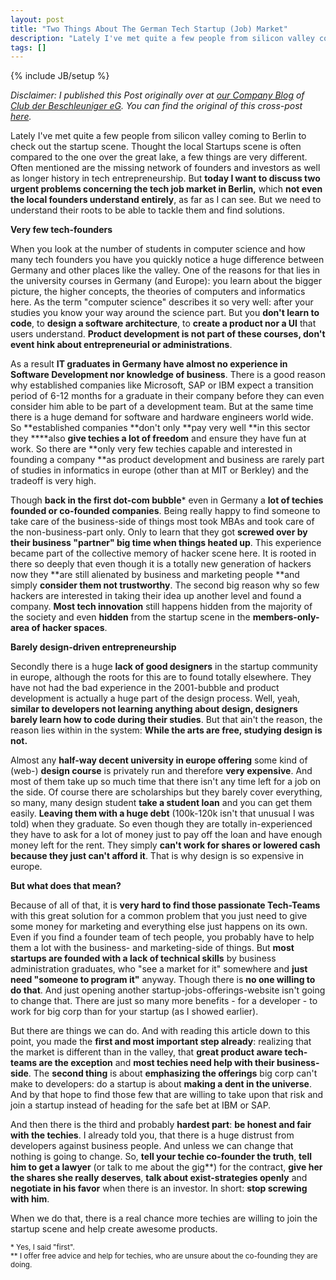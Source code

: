 ```yaml
---
layout: post
title: "Two Things About The German Tech Startup (Job) Market"
description: "Lately I've met quite a few people from silicon valley coming to Berlin to check out the startup scene. Thought the local Startups scene is often compared to the one over the great lake, a few things are very different. Often mentioned are the missing network of founders and investors as well as longer history in tech entrepreneurship. But **today I want to discuss two urgent problems concerning the tech job market in Berlin,** which **not even the local founders understand entirely**, as far as I can see. But we need to understand their roots to be able to tackle them and find solutions."
tags: []
---
```

{% include JB/setup %}

_Disclaimer: I published this Post originally over at [our Company Blog](http://blog.dieBeschleuniger.de) of [Club der Beschleuniger eG](http://www.dieBeschleuniger.de). You can find the original of this cross-post [here](http://blog.diebeschleuniger.de/2012/02/two-things-about-german-tech-startup.html)._

Lately I've met quite a few people from silicon valley coming to Berlin to check out the startup scene. Thought the local Startups scene is often compared to the one over the great lake, a few things are very different. Often mentioned are the missing network of founders and investors as well as longer history in tech entrepreneurship. But **today I want to discuss two urgent problems concerning the tech job market in Berlin,** which **not even the local founders understand entirely**, as far as I can see. But we need to understand their roots to be able to tackle them and find solutions.

 **Very few tech-founders**

When you look at the number of students in computer science and how many tech founders you have you quickly notice a huge difference between Germany and other places like the valley. One of the reasons for that lies in the university courses in Germany (and Europe):&nbsp;you learn about the bigger picture, the higher concepts, the theories of computers and informatics here. As the term "computer science" describes it so very well: after your studies you know your way around the science part. But you **don't learn to code**, to **design a software architecture**, to **create a product nor a UI** that users understand. **Product development is not part of these courses, don't event hink about entrepreneurial or administrations**.


As a result **IT graduates in Germany have almost no experience in Software Development nor knowledge of business**.&nbsp;There is a good reason why established companies like Microsoft, SAP or IBM expect a transition period of 6-12 months for a graduate in their company before they can even consider him able to be part of a development team.&nbsp;But at the same time there is a huge demand for software and hardware engineers world wide. So **established companies **don't only **pay very well **in this sector they ****also **give techies a lot of freedom** and ensure they have fun at work. So there are **only very few techies capable and interested in founding a company&nbsp;**as product development and business are rarely part of studies in informatics in europe (other than at MIT or Berkley) and the tradeoff is very high.


Though **back in the first dot-com bubble*** even in Germany a **lot of techies founded or co-founded companies**. Being really happy to find someone to take care of the business-side of things most took MBAs and took care of the non-business-part only. Only to learn that they got **screwed over by their business "partner" big time when things heated up**.&nbsp;This experience became part of the collective memory of hacker scene here. It is rooted in there so deeply that even though it is a totally new generation of hackers now they **are still alienated by business and marketing people **and simply **consider them not trustworthy**. The second big reason why so few hackers are interested in taking their idea up another level and found a company. **Most tech innovation** still happens hidden from the majority of the society and even **hidden** from the startup scene in the **members-only-area of hacker spaces**.

 **Barely design-driven entrepreneurship**

Secondly there is a huge **lack of good designers** in the startup community in europe, although the roots for this are to found totally elsewhere. They have not had the bad experience in the 2001-bubble and product development is actually a huge part of the design process. Well, yeah, **similar to developers not learning anything about design, designers barely learn how to code during their studies**. But that ain't the reason, the reason lies within in the system: **While the arts are free, studying design is not.**


Almost any **half-way decent university in europe offering** some kind of (web-) **design course** is privately run and therefore **very expensive**. And most of them take up so much time that there isn't any time left for a job on the side. Of course there are scholarships but they barely cover everything, so many, many design student **take a student loan** and you can get them easily. **Leaving them with a huge debt** (100k-120k isn't that&nbsp;unusual&nbsp;I was told) when they graduate. So even though they are totally in-experienced they have to ask for a lot of money just to pay off the loan and have enough money left for the rent. They simply **can't work for shares or lowered cash because they just can't afford it**. That is why design is so expensive in europe.

 **But what does that mean?**

Because of all of that, it is **very hard to find those passionate Tech-Teams** with this great solution for a common problem that you just need to give some money for marketing and everything else just happens on its own. Even if you find a founder team of tech people, you probably have to help them a lot with the business- and marketing-side of things. But **most startups are founded with a lack of technical skills** by business administration graduates, who "see a market for it" somewhere and **just need "someone to program it"** anyway. Though there is **no one willing to do that**. And just opening another startup-jobs-offerings-website isn't going to change that. There are just so many more benefits - for a developer - to work for big corp than for your startup (as I showed earlier).


But there are things we can do. And with reading this article down to this point, you made the **first and most important step already**:&nbsp;realizing&nbsp;that the market is different than in the valley, that **great product aware tech-teams are the exception** and **most techies need help with their business-side**. The **second thing** is about **emphasizing&nbsp;the offerings**&nbsp;big corp can't make to developers: do a startup is about **making a dent in the universe**. And by that hope to find those few that are willing to take upon that risk and join a startup instead of heading for the safe bet at IBM or SAP.


And then there is the third and probably **hardest part**: **be honest and fair with the techies**. I already told you, that there is a huge distrust from developers against business people. And unless we can change that nothing is going to change. So, **tell your techie co-founder the truth**, **tell him to get a lawyer** (or talk to me about the gig**) for the contract, **give her the shares she really deserves**, **talk about exist-strategies openly** and **negotiate in his&nbsp;favor**&nbsp;when there is an investor. In short: **stop screwing with him**.


When we do that, there is a real chance more techies are willing to join the startup scene and help create awesome products.


<small>* Yes, I said "first".<br>
** I offer free advice and help for techies, who are unsure about the co-founding they are doing.</small>